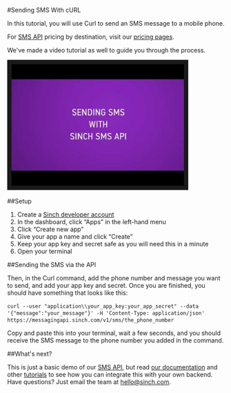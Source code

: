 #Sending SMS With cURL

In this tutorial, you will use Curl to send an SMS message to a mobile phone.

For [SMS API](https://www.sinch.com/products/sms-api/) pricing by destination, visit our [pricing pages](https://www.sinch.com/pricing/sms-prices/).

We've made a video tutorial as well to guide you through the process.

<a href="http://www.youtube.com/watch?feature=player_embedded&v=dE-xyeBNAvs" target="_blank"><img src="/images/sending-sms-curl.jpg" 
alt="Send SMS in cURL" width="400" height="281" border="10" /></a>

##Setup
1. Create a [Sinch developer account](https://www.sinch.com/dashboard/#/signup)
2. In the dashboard, click “Apps” in the left-hand menu
3. Click “Create new app”
4. Give your app a name and click “Create”
5. Keep your app key and secret safe as you will need this in a minute
6. Open your terminal

##Sending the SMS via the API

Then, in the Curl command, add the phone number and message you want to send, and add your app key and secret. Once you are finished, you should have something that looks like this:

````
curl --user "application\\your_app_key:your_app_secret" --data '{"message":"your_message"}' -H 'Content-Type: application/json' https://messagingapi.sinch.com/v1/sms/the_phone_number
````

Copy and paste this into your terminal, wait a few seconds, and you should receive the SMS message to the phone number you added in the command.

##What's next?

This is just a basic demo of our [SMS API](https://www.sinch.com/products/sms-api/), but read [our documentation](https://www.sinch.com/docs/) and other [tutorials](https://www.sinch.com/tutorials/) to see how you can integrate this with your own backend. Have questions? Just email the team at [hello@sinch.com](mailto:hello@sinch.com).
